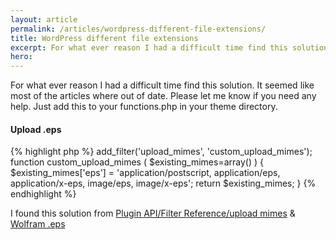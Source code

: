 ```yaml
---
layout: article
permalink: /articles/wordpress-different-file-extensions/
title: WordPress different file extensions
excerpt: For what ever reason I had a difficult time find this solution. It seemed like most of the articles where out of date. Please let me know if you need any help. Just add this to your functions.php in your theme directory.
hero:
---
```


<p>For what ever reason I had a difficult time find this solution. It seemed like most of the articles where out of date. Please let me know if you need any help. Just add this to your functions.php in your theme directory.</p>
<h4>Upload .eps</h4>

{% highlight php %}
add_filter(&#39;upload_mimes&#39;, &#39;custom_upload_mimes&#39;);
function custom_upload_mimes ( $existing_mimes=array() ) {
$existing_mimes[&#39;eps&#39;] = &#39;application/postscript, application/eps, application/x-eps, image/eps, image/x-eps&#39;;
return $existing_mimes;
}
{% endhighlight %}

<p>I found this solution from <a href="http://codex.wordpress.org/Plugin_API/Filter_Reference/upload_mimes">Plugin API/Filter Reference/upload mimes</a> &amp; <a href="http://reference.wolfram.com/mathematica/ref/format/EPS.html">Wolfram .eps</a></p>
